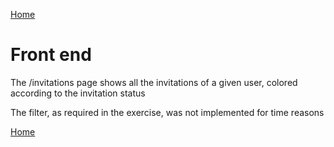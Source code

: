 [Home](https://github.com/pabloelcolombiano/invite#invite)

# Front end

The /invitations page shows all the invitations of a given user, colored according to the invitation status

The filter, as required in the exercise, was not implemented for time reasons

[Home](https://github.com/pabloelcolombiano/invite#invite)
